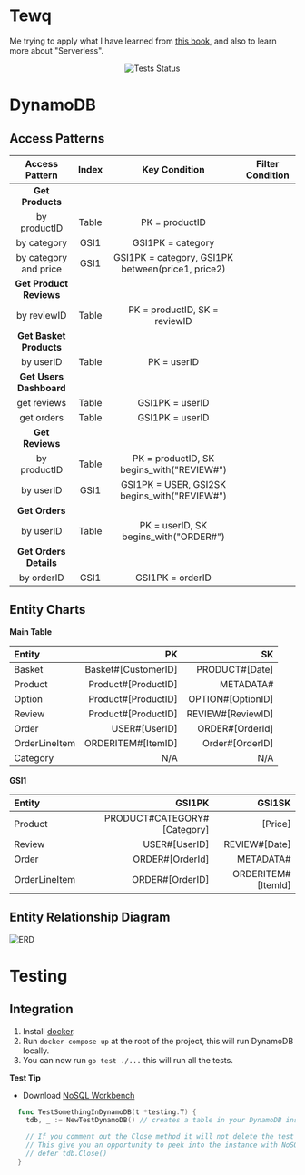 # Tewq

Me trying to apply what I have learned from [this book](https://www.dynamodbbook.com/), and also to learn more about "Serverless".

<p align="center">
<img src="https://github.com/Tinee/tewq/workflows/Go/badge.svg" alt="Tests Status" />
</p>

# DynamoDB

## Access Patterns

|      Access Pattern     | Index |                   Key Condition                   | Filter Condition |
|:-----------------------:|:-----:|:-------------------------------------------------:|------------------|
|     **Get Products**    |       |                                                   |                  |
|       by productID      | Table |                   PK = productID                  |                  |
|       by category       |  GSI1 |                 GSI1PK = category                 |                  |
|  by category and price  |  GSI1 | GSI1PK = category, GSI1PK between(price1, price2) |                  |
| **Get Product Reviews** |       |                                                   |                  |
|       by reviewID       | Table |           PK = productID, SK = reviewID           |                  |
| **Get Basket Products** |       |                                                   |                  |
|        by userID        | Table |                    PK = userID                    |                  |
| **Get Users Dashboard** |       |                                                   |                  |
|       get reviews       | Table |                  GSI1PK = userID                  |                  |
|        get orders       | Table |                  GSI1PK = userID                  |                  |
|     **Get Reviews**     |       |                                                   |                  |
|       by productID      | Table |     PK = productID, SK begins_with("REVIEW#")     |                  |
|        by userID        |  GSI1 |    GSI1PK = USER, GSI2SK begins_with("REVIEW#")   |                  |
|      **Get Orders**     |       |                                                   |                  |
|        by userID        | Table |       PK = userID, SK begins_with("ORDER#")       |                  |
|  **Get Orders Details** |       |                                                   |                  |
|        by orderID       |  GSI1 |                  GSI1PK = orderID                 |                  |

## Entity Charts

**Main Table**

| Entity             | PK                  | SK                |
| :----------------- | ----------------:   | ----------------: |
| Basket             | Basket#[CustomerID] | PRODUCT#[Date]    |
| Product            | Product#[ProductID] | METADATA#         |
| Option             | Product#[ProductID] | OPTION#[OptionID] |
| Review             | Product#[ProductID] | REVIEW#[ReviewID] |
| Order              | USER#[UserID]       | ORDER#[OrderId]   |
| OrderLineItem      | ORDERITEM#[ItemID]  | Order#[OrderID]   |
| Category           | N/A                 | N/A               |

**GSI1**

| Entity             | GSI1PK                      | GSI1SK             |
| :----------------- | -------------------:        | -------:           |
| Product            | PRODUCT#CATEGORY#[Category] | [Price]            |
| Review             | USER#[UserID]               | REVIEW#[Date]      |
| Order              | ORDER#[OrderId]             | METADATA#          |
| OrderLineItem      | ORDER#[OrderID]             | ORDERITEM#[ItemId] |


## Entity Relationship Diagram

![ERD](https://github.com/Tinee/tewq/blob/assets/erd.png)

# Testing

## Integration

1. Install [docker](https://www.docker.com/get-started).
2. Run `docker-compose up` at the root of the project, this will run DynamoDB locally.
3. You can now run `go test ./...` this will run all the tests.

**Test Tip**

* Download [NoSQL Workbench](https://docs.aws.amazon.com/amazondynamodb/latest/developerguide/workbench.html)

```go
  func TestSomethingInDynamoDB(t *testing.T) {
    tdb, _ := NewTestDynamoDB() // creates a table in your DynamoDB instance.

    // If you comment out the Close method it will not delete the test database that got created.
    // This give you an opportunity to peek into the instance with NoSQL Workbench.
    // defer tdb.Close()
  }
```

